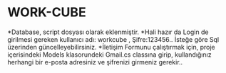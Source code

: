 # WORK-CUBE
*Database, script dosyası olarak eklenmiştir.
*Hali hazır da Login de girilmesi gereken kullanıcı adı: workcube ,  Şifre:123456..
İsteğe göre Sql üzerinden güncelleyebilirsiniz.
*İletişim Formunu çalıştırmak için, proje içerisindeki Models klasorundeki Gmail.cs classına girip,
kullandığınız herhangi bir e-posta adresiniz ve şifrenizi girmeniz gerekir.. 
